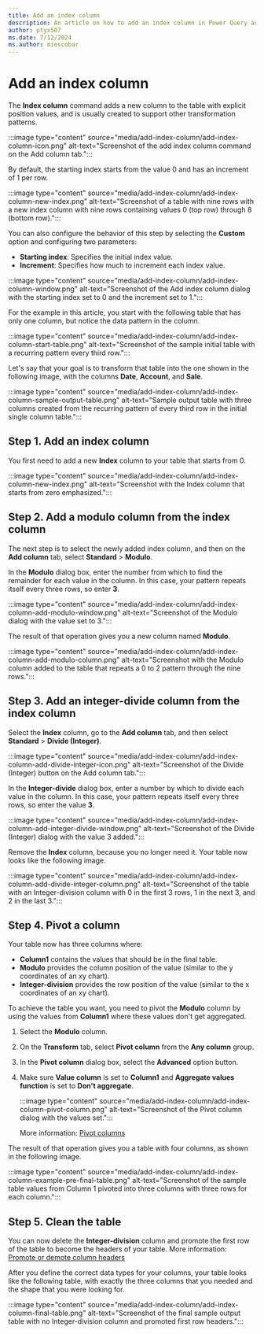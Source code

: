 ```yaml
---
title: Add an index column
description: An article on how to add an index column in Power Query and practical uses for Index columns.
author: ptyx507
ms.date: 7/12/2024
ms.author: miescobar
---
```


# Add an index column

The **Index column** command adds a new column to the table with explicit position values, and is usually created to support other transformation patterns.

:::image type="content" source="media/add-index-column/add-index-column-icon.png" alt-text="Screenshot of the add index column command on the Add column tab.":::

By default, the starting index starts from the value 0 and has an increment of 1 per row.

:::image type="content" source="media/add-index-column/add-index-column-new-index.png" alt-text="Screenshot of a table with nine rows with a new index column with nine rows containing values 0 (top row) through 8 (bottom row).":::

You can also configure the behavior of this step by selecting the **Custom** option and configuring two parameters:

* **Starting index**: Specifies the initial index value.
* **Increment**: Specifies how much to increment each index value.

:::image type="content" source="media/add-index-column/add-index-column-window.png" alt-text="Screenshot of the Add index column dialog with the starting index set to 0 and the increment set to 1.":::

For the example in this article, you start with the following table that has only one column, but notice the data pattern in the column.

:::image type="content" source="media/add-index-column/add-index-column-start-table.png" alt-text="Screenshot of the sample initial table with a recurring pattern every third row.":::

Let's say that your goal is to transform that table into the one shown in the following image, with the columns **Date**, **Account**, and **Sale**.

:::image type="content" source="media/add-index-column/add-index-column-sample-output-table.png" alt-text="Sample output table with three columns created from the recurring pattern of every third row in the initial single column table.":::

## Step 1. Add an index column

You first need to add a new **Index** column to your table that starts from 0.

:::image type="content" source="media/add-index-column/add-index-column-new-index.png" alt-text="Screenshot with the Index column that starts from zero emphasized.":::

## Step 2. Add a modulo column from the index column

The next step is to select the newly added index column, and then on the **Add column** tab, select **Standard** > **Modulo**.

In the **Modulo** dialog box, enter the number from which to find the remainder for each value in the column. In this case, your pattern repeats itself every three rows, so enter **3**.

:::image type="content" source="media/add-index-column/add-index-column-add-modulo-window.png" alt-text="Screenshot of the Modulo dialog with the value set to 3.":::

The result of that operation gives you a new column named **Modulo**.

:::image type="content" source="media/add-index-column/add-index-column-add-modulo-column.png" alt-text="Screenshot with the Modulo column added to the table that repeats a 0 to 2 pattern through the nine rows.":::

## Step 3. Add an integer-divide column from the index column

Select the **Index** column, go to the **Add column** tab, and then select **Standard** > **Divide (Integer)**.

:::image type="content" source="media/add-index-column/add-index-column-add-divide-integer-icon.png" alt-text="Screenshot of the Divide (Integer) button on the Add column tab.":::

In the **Integer-divide** dialog box, enter a number by which to divide each value in the column. In this case, your pattern repeats itself every three rows, so enter the value **3**.

:::image type="content" source="media/add-index-column/add-index-column-add-integer-divide-window.png" alt-text="Screenshot of the Divide (Integer) dialog with the value 3 added.":::

Remove the **Index** column, because you no longer need it. Your table now looks like the following image.

:::image type="content" source="media/add-index-column/add-index-column-add-divide-integer-column.png" alt-text="Screenshot of the table with an Integer-division column with 0 in the first 3 rows, 1 in the next 3, and 2 in the last 3.":::

## Step 4. Pivot a column

Your table now has three columns where:

* **Column1** contains the values that should be in the final table.
* **Modulo** provides the column position of the value (similar to the y coordinates of an xy chart).
* **Integer-division** provides the row position of the value (similar to the x coordinates of an xy chart).

To achieve the table you want, you need to pivot the **Modulo** column by using the values from **Column1** where these values don't get aggregated.

1. Select the **Modulo** column.

1. On the **Transform** tab, select **Pivot column** from the **Any column** group.

1. In the **Pivot column** dialog box, select the **Advanced** option button.

1. Make sure **Value column** is set to **Column1** and **Aggregate values function** is set to **Don't aggregate**.

   :::image type="content" source="media/add-index-column/add-index-column-pivot-column.png" alt-text="Screenshot of the Pivot column dialog with the values set.":::

   More information: [Pivot columns](pivot-columns.md)

The result of that operation gives you a table with four columns, as shown in the following image.

:::image type="content" source="media/add-index-column/add-index-column-example-pre-final-table.png" alt-text="Screenshot of the sample table values from Column 1 pivoted into three columns with three rows for each column.":::

## Step 5. Clean the table

You can now delete the **Integer-division** column and promote the first row of the table to become the headers of your table. More information: [Promote or demote column headers](table-promote-demote-headers.md)

After you define the correct data types for your columns, your table looks like the following table, with exactly the three columns that you needed and the shape that you were looking for.

:::image type="content" source="media/add-index-column/add-index-column-final-table.png" alt-text="Screenshot of the final sample output table with no Integer-division column and promoted first row headers.":::
